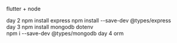flutter + node 

day 2 
     npm install express
     npm install --save-dev @types/express   
day 3 
    npm install mongodb dotenv  
    npm i --save-dev @types/mongodb
day 4 
    orm